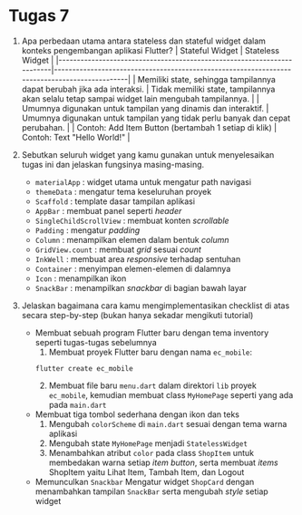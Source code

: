 # Tugas 7

1. Apa perbedaan utama antara stateless dan stateful widget dalam konteks pengembangan aplikasi Flutter?
    | Stateful Widget                                                        | Stateless Widget                                                                             |
    |------------------------------------------------------------------------|----------------------------------------------------------------------------------------------|
    | Memiliki state, sehingga tampilannya dapat berubah jika ada interaksi. | Tidak memiliki state, tampilannya akan selalu tetap sampai widget lain mengubah tampilannya. |
    | Umumnya digunakan untuk tampilan yang dinamis dan interaktif.          | Umumnya digunakan untuk tampilan yang tidak perlu banyak dan cepat perubahan.                |
    | Contoh: Add Item Button (bertambah 1 setiap di klik)                   | Contoh: Text "Hello World!"                                                                  |
2. Sebutkan seluruh widget yang kamu gunakan untuk menyelesaikan tugas ini dan jelaskan fungsinya masing-masing.

    - `materialApp` : widget utama untuk mengatur path navigasi
    - `themeData` : mengatur tema keseluruhan proyek
    - `Scaffold` : template dasar tampilan aplikasi
    - `AppBar` : membuat panel seperti _header_
    - `SingleChildScrollView` : membuat konten _scrollable_
    - `Padding` :
    mengatur _padding_
    - `Column` :
    menampilkan elemen dalam bentuk _column_
    - `GridView.count` : membuat _grid_ sesuai _count_
    - `InkWell` : membuat area _responsive_ terhadap sentuhan
    - `Container` : menyimpan elemen-elemen di dalamnya
    - `Icon` : menampilkan ikon
    - `SnackBar` : menampilkan _snackbar_ di bagian bawah layar

3. Jelaskan bagaimana cara kamu mengimplementasikan checklist di atas secara step-by-step (bukan hanya sekadar mengikuti tutorial)
    - Membuat sebuah program Flutter baru dengan tema inventory seperti tugas-tugas sebelumnya
        1. Membuat proyek Flutter baru dengan nama `ec_mobile`:
        ```
        flutter create ec_mobile
        ```
        2. Membuat file baru `menu.dart` dalam direktori `lib` proyek `ec_mobile`, kemudian membuat class `MyHomePage` seperti yang ada pada `main.dart`
    - Membuat tiga tombol sederhana dengan ikon dan teks
        1. Mengubah `colorScheme` di `main.dart` sesuai dengan tema warna aplikasi
        2. Mengubah state `MyHomePage` menjadi `StatelessWidget`
        3. Menambahkan atribut `color` pada class `ShopItem` untuk membedakan warna setiap _item button_, serta membuat _items_ ShopItem yaitu Lihat Item, Tambah Item, dan Logout
    - Memunculkan `Snackbar`
        Mengatur widget `ShopCard` dengan menambahkan tampilan `SnackBar` serta mengubah _style_ setiap widget